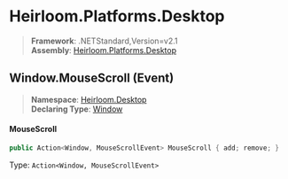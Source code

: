 # Heirloom.Platforms.Desktop

> **Framework**: .NETStandard,Version=v2.1  
> **Assembly**: [Heirloom.Platforms.Desktop][0]

## Window.MouseScroll (Event)

> **Namespace**: [Heirloom.Desktop][0]  
> **Declaring Type**: [Window][1]

#### MouseScroll

```cs
public Action<Window, MouseScrollEvent> MouseScroll { add; remove; }
```

Type: `Action<Window, MouseScrollEvent>`

[0]: ../../../Heirloom.Platforms.Desktop.md
[1]: ../Window.md
